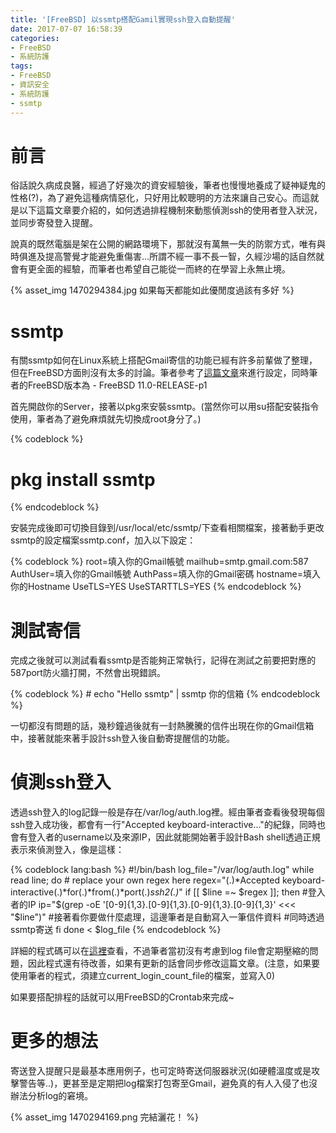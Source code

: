 ```yaml
---
title: '[FreeBSD] 以ssmtp搭配Gamil實現ssh登入自動提醒'
date: 2017-07-07 16:58:39
categories:
- FreeBSD
- 系統防護
tags:
- FreeBSD
- 資訊安全
- 系統防護
- ssmtp
---
```

# 前言

俗話說久病成良醫，經過了好幾次的資安經驗後，筆者也慢慢地養成了疑神疑鬼的性格(?)，為了避免這種病情惡化，只好用比較聰明的方法來讓自己安心。而這就是以下這篇文章要介紹的，如何透過排程機制來動態偵測ssh的使用者登入狀況，並同步寄發登入提醒。

說真的既然電腦是架在公開的網路環境下，那就沒有萬無一失的防禦方式，唯有與時俱進及提高警覺才能避免重傷害...所謂不經一事不長一智，久經沙場的話自然就會有更全面的經驗，而筆者也希望自己能從一而終的在學習上永無止境。

<!--more-->

{% asset_img 1470294384.jpg 如果每天都能如此優閒度過該有多好 %}

# ssmtp

有關ssmtp如何在Linux系統上搭配Gmail寄信的功能已經有許多前輩做了整理，但在FreeBSD方面則沒有太多的討論。筆者參考了[這篇文章](https://blog.gtwang.org/linux/linux-send-mail-command-using-ssmtp-and-gmail/)來進行設定，同時筆者的FreeBSD版本為 - FreeBSD 11.0-RELEASE-p1

首先開啟你的Server，接著以pkg來安裝ssmtp。(當然你可以用su搭配安裝指令使用，筆者為了避免麻煩就先切換成root身分了。)

{% codeblock %}
   # pkg install ssmtp
{% endcodeblock %}

安裝完成後即可切換目錄到/usr/local/etc/ssmtp/下查看相關檔案，接著動手更改ssmtp的設定檔案ssmtp.conf，加入以下設定：

{% codeblock %}
	root=填入你的Gmail帳號
	mailhub=smtp.gmail.com:587
	AuthUser=填入你的Gmail帳號
	AuthPass=填入你的Gmail密碼
	hostname=填入你的Hostname
	UseTLS=YES
	UseSTARTTLS=YES
{% endcodeblock %}

# 測試寄信

完成之後就可以測試看看ssmtp是否能夠正常執行，記得在測試之前要把對應的587port防火牆打開，不然會出現錯誤。


{% codeblock %}
	# echo "Hello ssmtp" | ssmtp 你的信箱 
{% endcodeblock %}

一切都沒有問題的話，幾秒鐘過後就有一封熱騰騰的信件出現在你的Gmail信箱中，接著就能來著手設計ssh登入後自動寄提醒信的功能。

# 偵測ssh登入
透過ssh登入的log記錄一般是存在/var/log/auth.log裡。經由筆者查看後發現每個ssh登入成功後，都會有一行"Accepted keyboard-interactive..."的紀錄，同時也會有登入者的username以及來源IP，因此就能開始著手設計Bash shell透過正規表示來偵測登入，像是這樣：

{% codeblock lang:bash %}
	#!/bin/bash
	log_file="/var/log/auth.log"
	while read line; do
		# replace your own regex here
		regex="(.)*Accepted keyboard-interactive(.)*for(.)*from(.)*port(.)*ssh2(.)*"
		if [[ $line =~ $regex ]]; then
			#登入者的IP
			ip="$(grep -oE '[0-9]{1,3}\.[0-9]{1,3}\.[0-9]{1,3}\.[0-9]{1,3}' <<< "$line")"
			#接著看你要做什麼處理，這邊筆者是自動寫入一筆信件資料
			#同時透過ssmtp寄送
		fi
	done < $log_file
{% endcodeblock %}

詳細的程式碼可以在[這裡](https://github.com/InfiniteWing/FreeBSD-Useful-Toys/blob/master/ssh_login.sh)查看，不過筆者當初沒有考慮到log file會定期壓縮的問題，因此程式還有待改善，如果有更新的話會同步修改這篇文章。(注意，如果要使用筆者的程式，須建立current_login_count_file的檔案，並寫入0)

如果要搭配排程的話就可以用FreeBSD的Crontab來完成~

# 更多的想法
寄送登入提醒只是最基本應用例子，也可定時寄送伺服器狀況(如硬體溫度或是攻擊警告等..)，更甚至是定期把log檔案打包寄至Gmail，避免真的有人入侵了也沒辦法分析log的窘境。

{% asset_img 1470294169.png 完結灑花！ %}
